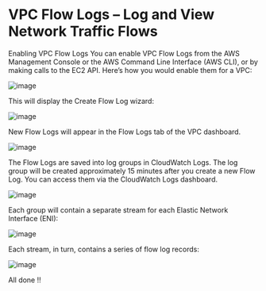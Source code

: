 # VPC Flow Logs – Log and View Network Traffic Flows

Enabling VPC Flow Logs
You can enable VPC Flow Logs from the AWS Management Console or the AWS Command Line Interface (AWS CLI), or by making calls to the EC2 API. Here’s how you would enable them for a VPC:

![image](https://github.com/haneefmohamed/AWS-Projects/assets/159698808/93e9c671-82b3-4865-84d2-61072703caaf)

This will display the Create Flow Log wizard:

![image](https://github.com/haneefmohamed/AWS-Projects/assets/159698808/4a50f6a2-555a-4da6-be33-ab57a1709554)

New Flow Logs will appear in the Flow Logs tab of the VPC dashboard.

![image](https://github.com/haneefmohamed/AWS-Projects/assets/159698808/8f09afdd-5ee0-4c14-ad78-2cc8ced2b347)

The Flow Logs are saved into log groups in CloudWatch Logs. The log group will be created approximately 15 minutes after you create a new Flow Log. You can access them via the CloudWatch Logs dashboard.

![image](https://github.com/haneefmohamed/AWS-Projects/assets/159698808/665fbaf2-740e-49c4-9bea-1cb91d97a3c6)

Each group will contain a separate stream for each Elastic Network Interface (ENI):

![image](https://github.com/haneefmohamed/AWS-Projects/assets/159698808/73988039-48cf-48ee-b88d-a4853226ff5c)

Each stream, in turn, contains a series of flow log records:

![image](https://github.com/haneefmohamed/AWS-Projects/assets/159698808/6a540561-d0a7-4415-be1d-83d4f75efcbb)

All done !!
